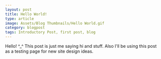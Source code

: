 ```yaml
---
layout: post
title: Hello World!
type: article
image: Assets/Blog Thumbnails/Hello World.gif
category: blogpost
tags: Introductory Post, first post, blog
---
```


Hello! ^_^ This post is just me saying hi and stuff. Also I'll be using this post as a testing page for new site design ideas.